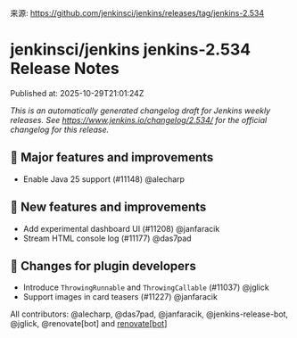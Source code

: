 来源: https://github.com/jenkinsci/jenkins/releases/tag/jenkins-2.534

# jenkinsci/jenkins jenkins-2.534 Release Notes

Published at: 2025-10-29T21:01:24Z

_This is an automatically generated changelog draft for Jenkins weekly releases.
See https://www.jenkins.io/changelog/2.534/ for the official changelog for this release._

## 🎉 Major features and improvements

* Enable Java 25 support (#11148) @alecharp

## 🚀 New features and improvements

* Add experimental dashboard UI (#11208) @janfaracik
* Stream HTML console log (#11177) @das7pad

## 👷 Changes for plugin developers

* Introduce `ThrowingRunnable` and `ThrowingCallable` (#11037) @jglick
* Support images in card teasers (#11227) @janfaracik

All contributors: @alecharp, @das7pad, @janfaracik, @jenkins-release-bot, @jglick, @renovate[bot] and [renovate[bot]](https://github.com/apps/renovate)
